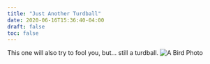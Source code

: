 ```yaml
---
title: "Just Another Turdball"
date: 2020-06-16T15:36:40-04:00
draft: false
toc: false
---
```

This one will also try to fool you, but...
still a turdball.
![A Bird Photo](bird_photo.jpg)
